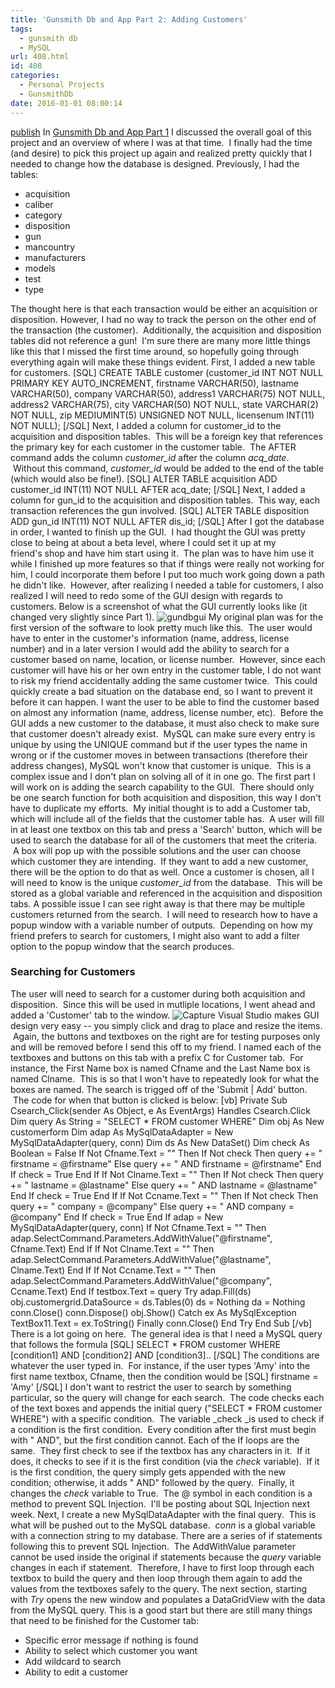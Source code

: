 ```yaml
---
title: 'Gunsmith Db and App Part 2: Adding Customers'
tags:
  - gunsmith db
  - MySQL
url: 408.html
id: 408
categories:
  - Personal Projects
  - GunsmithDb
date: 2016-01-01 08:00:14
---
```


[publish](http://www.techtrek.io/wp-content/uploads/2016/01/publish-1.htm) In [Gunsmith Db and App Part 1](http://www.techtrek.io/index.php/2015/12/18/gunsmith-db-and-app-part-1-overview/) I discussed the overall goal of this project and an overview of where I was at that time.  I finally had the time (and desire) to pick this project up again and realized pretty quickly that I needed to change how the database is designed. Previously, I had the tables:

*   acquisition
*   caliber
*   category
*   disposition
*   gun
*   mancountry
*   manufacturers
*   models
*   test
*   type

The thought here is that each transaction would be either an acquisition or disposition. However, I had no way to track the person on the other end of the transaction (the customer).  Additionally, the acquisition and disposition tables did not reference a gun!  I'm sure there are many more little things like this that I missed the first time around, so hopefully going through everything again will make these things evident. First, I added a new table for customers. \[SQL\] CREATE TABLE customer (customer\_id INT NOT NULL PRIMARY KEY AUTO\_INCREMENT, firstname VARCHAR(50), lastname VARCHAR(50), company VARCHAR(50), address1 VARCHAR(75) NOT NULL, address2 VARCHAR(75), city VARCHAR(50) NOT NULL, state VARCHAR(2) NOT NULL, zip MEDIUMINT(5) UNSIGNED NOT NULL, licensenum INT(11) NOT NULL); \[/SQL\] Next, I added a column for customer_id to the acquisition and disposition tables.  This will be a foreign key that references the primary key for each customer in the customer table.  The AFTER command adds the column _customer_id_ after the column _acq_date_.  Without this command, _customer_id_ would be added to the end of the table (which would also be fine!). \[SQL\] ALTER TABLE acquisition ADD customer\_id INT(11) NOT NULL AFTER acq\_date; \[/SQL\] Next, I added a column for gun\_id to the acquisition and disposition tables.  This way, each transaction references the gun involved. \[SQL\] ALTER TABLE disposition ADD gun\_id INT(11) NOT NULL AFTER dis_id; \[/SQL\] After I got the database in order, I wanted to finish up the GUI.  I had thought the GUI was pretty close to being at about a beta level, where I could set it up at my friend's shop and have him start using it.  The plan was to have him use it while I finished up more features so that if things were really not working for him, I could incorporate them before I put too much work going down a path he didn't like.  However, after realizing I needed a table for customers, I also realized I will need to redo some of the GUI design with regards to customers. Below is a screenshot of what the GUI currently looks like (it changed very slightly since Part 1). ![gundbgui](http://www.techtrek.io/wp-content/uploads/2015/12/gundbgui.png) My original plan was for the first version of the software to look pretty much like this.  The user would have to enter in the customer's information (name, address, license number) and in a later version I would add the ability to search for a customer based on name, location, or license number.  However, since each customer will have his or her own entry in the customer table, I do not want to risk my friend accidentally adding the same customer twice.  This could quickly create a bad situation on the database end, so I want to prevent it before it can happen. I want the user to be able to find the customer based on almost any information (name, address, license number, etc).  Before the GUI adds a new customer to the database, it must also check to make sure that customer doesn't already exist.  MySQL can make sure every entry is unique by using the UNIQUE command but if the user types the name in wrong or if the customer moves in between transactions (therefore their address changes), MySQL won't know that customer is unique.  This is a complex issue and I don't plan on solving all of it in one go. The first part I will work on is adding the search capability to the GUI.  There should only be one search function for both acquisition and disposition, this way I don't have to duplicate my efforts.  My initial thought is to add a Customer tab, which will include all of the fields that the customer table has.  A user will fill in at least one textbox on this tab and press a 'Search' button, which will be used to search the database for all of the customers that meet the criteria.  A box will pop up with the possible solutions and the user can choose which customer they are intending.  If they want to add a new customer, there will be the option to do that as well. Once a customer is chosen, all I will need to know is the unique _customer_id_ from the database.  This will be stored as a global variable and referenced in the acquisition and disposition tabs. A possible issue I can see right away is that there may be multiple customers returned from the search.  I will need to research how to have a popup window with a variable number of outputs.  Depending on how my friend prefers to search for customers, I might also want to add a filter option to the popup window that the search produces.

### Searching for Customers

The user will need to search for a customer during both acquisition and disposition.  Since this will be used in mutliple locations, I went ahead and added a 'Customer' tab to the window. ![Capture](http://www.techtrek.io/wp-content/uploads/2015/12/Capture-2.jpg) Visual Studio makes GUI design very easy -- you simply click and drag to place and resize the items.  Again, the buttons and textboxes on the right are for testing purposes only and will be removed before I send this off to my friend. I named each of the textboxes and buttons on this tab with a prefix C for Customer tab.  For instance, the First Name box is named Cfname and the Last Name box is named Clname.  This is so that I won't have to repeatedly look for what the boxes are named. The search is trigged off of the 'Submit | Add' button.  The code for when that button is clicked is below: \[vb\] Private Sub Csearch_Click(sender As Object, e As EventArgs) Handles Csearch.Click Dim query As String = "SELECT * FROM customer WHERE" Dim obj As New customerform Dim adap As MySqlDataAdapter = New MySqlDataAdapter(query, conn) Dim ds As New DataSet() Dim check As Boolean = False If Not Cfname.Text = "" Then If Not check Then query += " firstname = @firstname" Else query += " AND firstname = @firstname" End If check = True End If If Not Clname.Text = "" Then If Not check Then query += " lastname = @lastname" Else query += " AND lastname = @lastname" End If check = True End If If Not Ccname.Text = "" Then If Not check Then query += " company = @company" Else query += " AND company = @company" End If check = True End If adap = New MySqlDataAdapter(query, conn) If Not Cfname.Text = "" Then adap.SelectCommand.Parameters.AddWithValue("@firstname", Cfname.Text) End If If Not Clname.Text = "" Then adap.SelectCommand.Parameters.AddWithValue("@lastname", Clname.Text) End If If Not Ccname.Text = "" Then adap.SelectCommand.Parameters.AddWithValue("@company", Ccname.Text) End If testbox.Text = query Try adap.Fill(ds) obj.customergrid.DataSource = ds.Tables(0) ds = Nothing da = Nothing conn.Close() conn.Dispose() obj.Show() Catch ex As MySqlException TextBox11.Text = ex.ToString() Finally conn.Close() End Try End Sub \[/vb\] There is a lot going on here.  The general idea is that I need a MySQL query that follows the formula \[SQL\] SELECT * FROM customer WHERE \[condition1\] AND \[condition2\] AND \[condition3\].. \[/SQL\] The conditions are whatever the user typed in.  For instance, if the user types 'Amy' into the first name textbox, Cfname, then the condition would be \[SQL\] firstname = 'Amy' \[/SQL\] I don't want to restrict the user to search by something particular, so the query will change for each search.  The code checks each of the text boxes and appends the initial query ("SELECT * FROM customer WHERE") with a specific condition.  The variable _check _is used to check if a condition is the first condition.  Every condition after the first must begin with " AND", but the first condition cannot. Each of the If loops are the same.  They first check to see if the textbox has any characters in it.  If it does, it checks to see if it is the first condition (via the _check_ variable).  If it is the first condition, the query simply gets appended with the new condition; otherwise, it adds " AND" followed by the query.  Finally, it changes the _check_ variable to True.  The @ symbol in each condition is a method to prevent SQL Injection.  I'll be posting about SQL Injection next week. Next, I create a new MySqlDataAdapter with the final query.  This is what will be pushed out to the MySQL database.  _conn_ is a global variable with a connection string to my database. There are a series of if statements following this to prevent SQL Injection.  The AddWithValue parameter cannot be used inside the original if statements because the _query_ variable changes in each if statement.  Therefore, I have to first loop through each textbox to build the query and then loop through them again to add the values from the textboxes safely to the query. The next section, starting with _Try_ opens the new window and populates a DataGridView with the data from the MySQL query. This is a good start but there are still many things that need to be finished for the Customer tab:

*   Specific error message if nothing is found
*   Ability to select which customer you want
*   Add wildcard to search
*   Ability to edit a customer